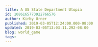```yaml
---
title: A US State Department Utopia
id: 1086165773922766576
author: Kirby Urner
published: 2019-03-05T12:24:00.000-08:00
updated: 2019-03-05T13:03:11.292-08:00
blog: world_game
tags: 
---
```


